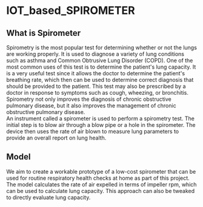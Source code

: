 # IOT_based_SPIROMETER
## What is Spirometer
Spirometry is the most popular test for determining 
whether or not the lungs are working properly. It is 
used to diagnose a variety of lung conditions such 
as asthma and Common Obtrusive Lung Disorder 
(COPD). One of the most common uses of this test is 
to determine the patient's lung capacity. It is a very 
useful test since it allows the doctor to determine the 
patient's breathing rate, which then can be used to 
determine correct diagnosis that should be provided 
to the patient. This test may also be prescribed by a 
doctor in response to symptoms such as cough, 
wheezing, or bronchitis. Spirometry not only 
improves the diagnosis of chronic obstructive 
pulmonary disease, but it also improves the 
management of chronic obstructive pulmonary 
disease. </br>
An instrument called a spirometer is used to perform 
a spirometry test. The initial step is to blow air 
through a blow pipe or a hole in the spirometer. The 
device then uses the rate of air blown to measure 
lung parameters to provide an overall report on 
lung health. 

## Model
We aim to create a workable 
prototype of a low-cost spirometer that can be used 
for routine respiratory health checks at home as part 
of this project. The model calculates the rate of air 
expelled in terms of impeller rpm, which can be used 
to calculate lung capacity. This approach can also be 
tweaked to directly evaluate lung capacity. 
